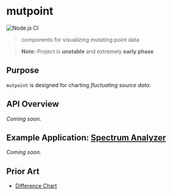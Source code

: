 # mutpoint

![Node.js CI](https://github.com/nonnontrivial/mutpoint/workflows/Node.js%20CI/badge.svg)

> components for visualizing mutating point data

> **Note:** Project is **unstable** and extremely **early phase**

## Purpose

`mutpoint` is designed for charting _fluctuating source data_.

## API Overview

_Coming soon._

## Example Application: [Spectrum Analyzer](https://en.wikipedia.org/wiki/Spectrum_analyzer)

_Coming soon._

## Prior Art

- [Difference Chart](https://observablehq.com/@d3/difference-chart)
